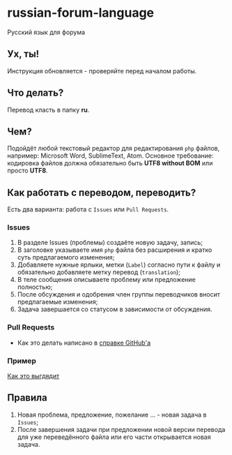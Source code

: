 # russian-forum-language
Русский язык для форума

## Ух, ты!
Инструкция обновляется - проверяйте перед началом работы.

## Что делать?
Перевод класть в папку **ru**.

## Чем?
Подойдёт любой текстовый редактор для редактирования `php` файлов, например: Microsoft Word, SublimeText, Atom.
Основное требование: кодировка файлов должна обязательно быть **UTF8 without BOM**  или просто **UTF8**.

## Как работать с переводом, переводить?
Есть два варианта: работа с `Issues` или `Pull Requests`.

### Issues
1. В разделе Issues (проблемы) создаёте новую задачу, запись;
2. В заголовке указываете имя `php` файла без расширения и кратко суть предлагаемого изменения;
3. Добавляете нужные ярлыки, метки (`Label`) согласно пути к файлу и обязательно добавляете метку перевод (`translation`);
4. В теле сообщения описываете проблему или предложение полностью;
5. После обсуждения и одобрения член группы переводчиков вносит предлагаемые изменения;
6. Задача завершается со статусом в зависимости от обсуждения.

### Pull Requests
* Как это делать написано в [справке GitHub'а](https://help.github.com/articles/using-pull-requests/)

### Пример

[Как это выгдядит](https://github.com/TouristKharkovUa/ukrainian-forum-language/issues/1)

## Правила
1. Новая проблема, предложение, пожелание ... - новая задача в `Issues`;
2. После завершения задачи при предложении новой версии перевода для уже переведённого файла или его части открывается новая задача.
